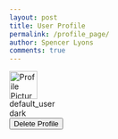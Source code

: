 ```yaml
---
layout: post
title: User Profile
permalink: /profile_page/
author: Spencer Lyons
comments: true
---
```


<html lang="en">
<head>
    <meta charset="UTF-8">
    <meta name="viewport" content="width=device-width, initial-scale=1.0">
    <title>User Profile</title>
    <link rel="stylesheet" href="/holiday_frontend/assets/css/profile_style.css">
</head>
<body>
    <div class="profile-header">
        <img id="link" src="{{ site.baseurl }}/images/gifitinatorlogo.png" width="50" height="50" alt="Profile Picture" /> 
        <div class="name" id="username">default_user</div>
        <div class="theme" id="theme-preference">dark</div>
        <button id="delete-btn" class="delete-button">Delete Profile</button>
    </div>
    <script type="module">
        import { getCredentials } from '{{ site.baseurl }}/assets/js/api/login.js';
        import { pythonURI, fetchOptions } from '{{ site.baseurl }}/assets/js/api/config.js';
        async function loadProfile() {
            try {
                const credentials = await getCredentials();
                console.log("Retrieved Credentials:", credentials);
                if (!credentials || !credentials.name) {
                    console.log("No credentials found, redirecting to login.");
                    window.location.href = '{{ site.baseurl }}/login.html';
                    return;
                }
                // Get elements
                const profilePic = document.getElementById('link');
                const usernameElement = document.getElementById('username');
                const themeElement = document.getElementById('theme-preference');
                if (!profilePic || !usernameElement || !themeElement) {
                    console.error("Profile elements not found in DOM.");
                    return;
                }
                // Apply profile data
                usernameElement.textContent = credentials.name || 'Unknown User';
                themeElement.textContent = `Preferred Theme: ${credentials.theme || 'Dark'}`;
                // Determine how to load the profile picture
                if (credentials.pfp) {
                    if (credentials.pfp.startsWith("data:image")) {
                        // Already a Base64 image
                        profilePic.src = credentials.pfp;
                    } else if (credentials.pfp.startsWith("/") || credentials.pfp.includes("http")) {
                        // Direct URL or relative path
                        profilePic.src = credentials.pfp;
                    } else {
                        // Assume it's a filename that needs to be fetched from the server
                        profilePic.src = `/user-images/${credentials.pfp}`; // Adjust path as needed
                    }
                } else {
                    profilePic.src = '/images/gifitinatorlogo.png'; // Fallback
                }
                // Fallback if the image fails to load
                profilePic.onerror = function () {
                    this.src = '/images/gifitinatorlogo.png';
                };
            } catch (error) {
                console.error('Error fetching profile data:', error);
            }
        }
        async function deleteProfile() {
            const confirmation = confirm('Are you sure you want to delete this profile?');
            if (!confirmation) return;
            try {
                const response = await fetch(`${pythonURI}/api/user_profile/delete`, {
                    ...fetchOptions,
                    method: 'POST',
                    headers: { 'Content-Type': 'application/json' },
                    body: JSON.stringify({ user_id: 1 })
                });
                if (response.ok) {
                    alert('Profile deleted successfully!');
                    document.getElementById('link').src = '/images/gifitinatorlogo.png';
                    document.getElementById('username').textContent = 'Unknown User';
                    document.getElementById('theme-preference').textContent = 'Preferred Theme: Light';
                    localStorage.removeItem("user_id");
                } else {
                    const errorData = await response.json();
                    alert(`Error deleting profile: ${errorData.message}`);
                }
            } catch (error) {
                console.error('Error deleting profile:', error);
            }
        }
        document.addEventListener('DOMContentLoaded', function() {
            loadProfile();
            document.getElementById('delete-btn').addEventListener('click', deleteProfile);
        });
    </script>
</body>
</html>
